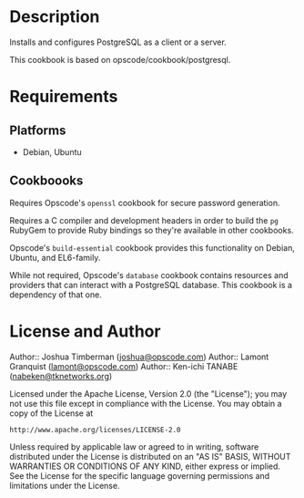 Description
===========

Installs and configures PostgreSQL as a client or a server.

This cookbook is based on opscode/cookbook/postgresql.

Requirements
============

## Platforms

* Debian, Ubuntu

## Cookboooks

Requires Opscode's `openssl` cookbook for secure password generation.

Requires a C compiler and development headers in order to build the
`pg` RubyGem to provide Ruby bindings so they're available in other
cookbooks.

Opscode's `build-essential` cookbook provides this functionality on
Debian, Ubuntu, and EL6-family.

While not required, Opscode's `database` cookbook contains resources
and providers that can interact with a PostgreSQL database. This
cookbook is a dependency of that one.


License and Author
==================

Author:: Joshua Timberman (<joshua@opscode.com>)
Author:: Lamont Granquist (<lamont@opscode.com>)
Author:: Ken-ichi TANABE (<nabeken@tknetworks.org>)

Licensed under the Apache License, Version 2.0 (the "License");
you may not use this file except in compliance with the License.
You may obtain a copy of the License at

    http://www.apache.org/licenses/LICENSE-2.0

Unless required by applicable law or agreed to in writing, software
distributed under the License is distributed on an "AS IS" BASIS,
WITHOUT WARRANTIES OR CONDITIONS OF ANY KIND, either express or implied.
See the License for the specific language governing permissions and
limitations under the License.
